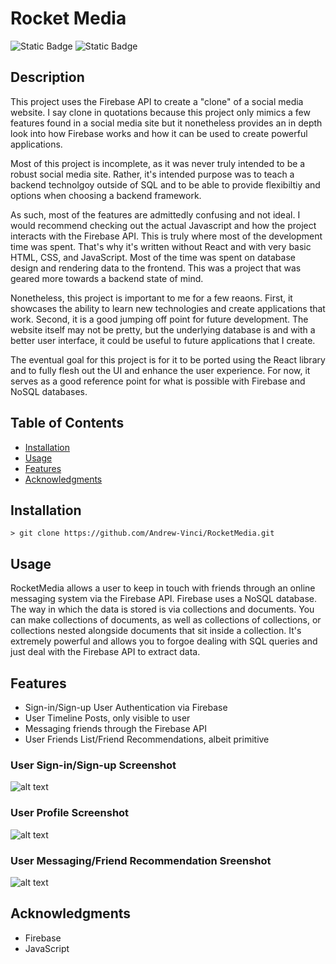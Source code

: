 # Rocket Media

![Static Badge](https://img.shields.io/badge/Firebase-orange?style=flat&logo=firebase&logoColor=orange&labelColor=black)
![Static Badge](https://img.shields.io/badge/JavaScript-black?style=flat&logo=JavaScript&logoColor=yellow)

## Description

This project uses the Firebase API to create a "clone" of a social media website.
I say clone in quotations because this project only mimics a few features found in 
a social media site but it nonetheless provides an in depth look into how Firebase works
and how it can be used to create powerful applications.

Most of this project is incomplete, as it was never truly intended to be a
robust social media site. Rather, it's intended purpose was to teach a backend technolgoy outside of SQL and to be able to provide flexibiltiy and options when choosing a backend framework.

As such, most of the features are admittedly confusing and not ideal. I would recommend checking out the actual Javascript and how the project interacts with the Firebase API. This is truly where most of the development time was spent. That's why it's written without React and with very basic HTML, CSS, and JavaScript. Most of the time was spent on database design and rendering data to the frontend. This was a project that was geared more towards a backend state of mind.

Nonetheless, this project is important to me for a few reaons. First, it showcases the ability to learn new technologies and create applications that work. Second, it is a good jumping off point for future development. The website itself may not be pretty, but the underlying database is and with a better user interface, it could be useful to future applications that I create.

The eventual goal for this project is for it to be ported using the React library and to fully flesh out the UI and enhance the user experience. For now, it serves as a good reference point for what is possible with Firebase and NoSQL databases.


## Table of Contents
- [Installation](#installation)
- [Usage](#usage)
- [Features](#features)
- [Acknowledgments](#acknowledgments)

## Installation

`> git clone https://github.com/Andrew-Vinci/RocketMedia.git`

## Usage

RocketMedia allows a user to keep in touch with friends through an online messaging system via  the Firebase API. Firebase uses a NoSQL database. The way in which the data is stored is via collections and documents. You can make collections of documents, as well as collections of collections, or collections nested alongside documents that sit inside a collection. It's extremely powerful and allows you to forgoe dealing with SQL queries and just deal with the Firebase API to extract data.

## Features
- Sign-in/Sign-up User Authentication via Firebase
- User Timeline Posts, only visible to user
- Messaging friends through the Firebase API
- User Friends List/Friend Recommendations, albeit primitive

### User Sign-in/Sign-up Screenshot
![alt text](<Screenshot 2024-07-15 at 4.12.31 PM.png>)


### User Profile Screenshot
![alt text](<Screenshot 2024-07-15 at 3.50.21 PM.png>)


### User Messaging/Friend Recommendation Sreenshot
![alt text](<Screenshot 2024-07-15 at 3.51.18 PM.png>)


## Acknowledgments

- Firebase
- JavaScript